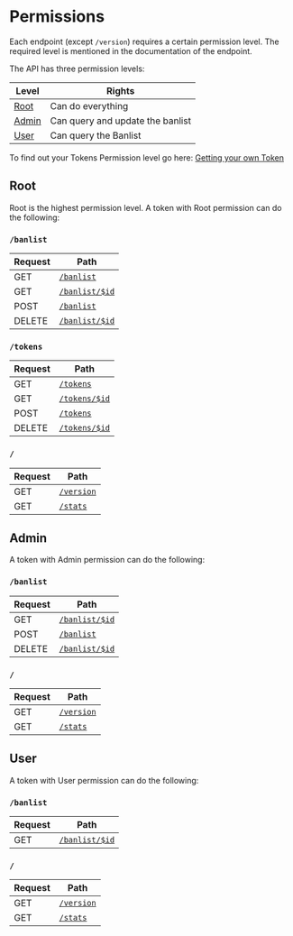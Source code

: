 # Permissions
Each endpoint (except `/version`) requires a certain permission level. The required level is mentioned in the documentation of the endpoint.

The API has three permission levels:

Level | Rights
---------- | -------
[Root](#root) | Can do everything
[Admin](#admin) | Can query and update the banlist
[User](#user) | Can query the Banlist

To find out your Tokens Permission level go here: <a href="#getting-your-own-token">Getting your own Token</a> 

## Root
Root is the highest permission level. A token with Root permission can do the following:

### `/banlist`
Request | Path
------- | ----
GET | [`/banlist`](#getting-all-bans)
GET | [`/banlist/$id`](#getting-a-specific-ban)
POST | [`/banlist`](#adding-a-ban)
DELETE | [`/banlist/$id`](#deleting-a-ban)

### `/tokens`
Request | Path
------- | ----
GET | [`/tokens`](#getting-all-tokens)
GET | [`/tokens/$id`](#getting-a-specific-token)
POST | [`/tokens`](#creating-a-token)
DELETE | [`/tokens/$id`](#retiring-a-specific-token)

### `/`
Request | Path
------- | ----
GET | [`/version`](#getting-the-api-version)
GET | [`/stats`](#getting-some-stats)

## Admin
A token with Admin permission can do the following:

### `/banlist`
Request | Path
------- | ----
GET | [`/banlist/$id`](#getting-a-specific-ban)
POST | [`/banlist`](#adding-a-ban)
DELETE | [`/banlist/$id`](#deleting-a-ban)

### `/`
Request | Path
------- | ----
GET | [`/version`](#getting-the-api-version)
GET | [`/stats`](#getting-some-stats)

## User
A token with User permission can do the following:

### `/banlist`
Request | Path
------- | ----
GET | [`/banlist/$id`](#getting-a-specific-ban)

### `/`
Request | Path
------- | ----
GET | [`/version`](#getting-the-api-version)
GET | [`/stats`](#getting-some-stats)
